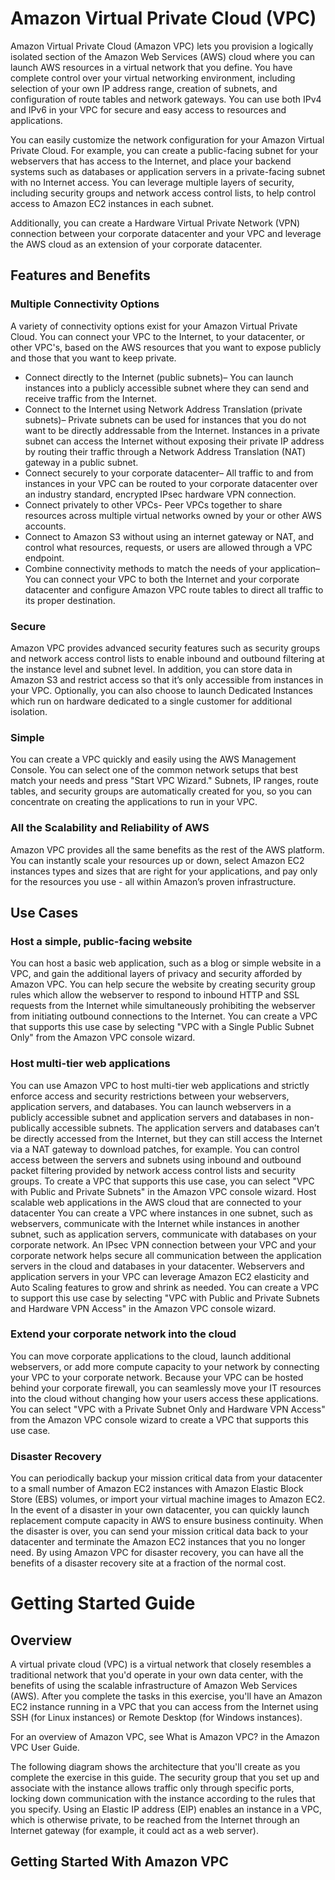 # Amazon Virtual Private Cloud (VPC)

Amazon Virtual Private Cloud (Amazon VPC) lets you provision a logically isolated section of the Amazon Web Services (AWS) cloud where you can launch AWS resources in a virtual network that you define. You have complete control over your virtual networking environment, including selection of your own IP address range, creation of subnets, and configuration of route tables and network gateways.  You can use both IPv4 and IPv6 in your VPC for secure and easy access to resources and applications.
 

You can easily customize the network configuration for your Amazon Virtual Private Cloud. For example, you can create a public-facing subnet for your webservers that has access to the Internet, and place your backend systems such as databases or application servers in a private-facing subnet with no Internet access. You can leverage multiple layers of security, including security groups and network access control lists, to help control access to Amazon EC2 instances in each subnet.

Additionally, you can create a Hardware Virtual Private Network (VPN) connection between your corporate datacenter and your VPC and leverage the AWS cloud as an extension of your corporate datacenter.

## Features and Benefits

### Multiple Connectivity Options
A variety of connectivity options exist for your Amazon Virtual Private Cloud. You can connect your VPC to the Internet, to your datacenter, or other VPC's, based on the AWS resources that you want to expose publicly and those that you want to keep private.

- Connect directly to the Internet (public subnets)– You can launch instances into a publicly accessible subnet where they can send and receive traffic from the Internet.
- Connect to the Internet using Network Address Translation (private subnets)– Private subnets can be used for instances that you do not want to be directly addressable from the Internet. Instances in a private subnet can access the Internet without exposing their private IP address by routing their traffic through a Network Address Translation (NAT) gateway in a public subnet.
- Connect securely to your corporate datacenter– All traffic to and from instances in your VPC can be routed to your corporate datacenter over an industry standard, encrypted IPsec hardware VPN connection.
- Connect privately to other VPCs- Peer VPCs together to share resources across multiple virtual networks owned by your or other AWS accounts.
- Connect to Amazon S3 without using an internet gateway or NAT, and control what resources, requests, or users are allowed through a VPC endpoint.
- Combine connectivity methods to match the needs of your application– You can connect your VPC to both the Internet and your corporate datacenter and configure Amazon VPC route tables to direct all traffic to its proper destination.

### Secure

Amazon VPC provides advanced security features such as security groups and network access control lists to enable inbound and outbound filtering at the instance level and subnet level. In addition, you can store data in Amazon S3 and restrict access so that it’s only accessible from instances in your VPC. Optionally, you can also choose to launch Dedicated Instances which run on hardware dedicated to a single customer for additional isolation.

### Simple

You can create a VPC quickly and easily using the AWS Management Console. You can select one of the common network setups that best match your needs and press "Start VPC Wizard." Subnets, IP ranges, route tables, and security groups are automatically created for you, so you can concentrate on creating the applications to run in your VPC.

### All the Scalability and Reliability of AWS

Amazon VPC provides all the same benefits as the rest of the AWS platform. You can instantly scale your resources up or down, select Amazon EC2 instances types and sizes that are right for your applications, and pay only for the resources you use - all within Amazon’s proven infrastructure.

## Use Cases

### Host a simple, public-facing website

You can host a basic web application, such as a blog or simple website in a VPC, and gain the additional layers of privacy and security afforded by Amazon VPC. You can help secure the website by creating security group rules which allow the webserver to respond to inbound HTTP and SSL requests from the Internet while simultaneously prohibiting the webserver from initiating outbound connections to the Internet. You can create a VPC that supports this use case by selecting "VPC with a Single Public Subnet Only" from the Amazon VPC console wizard.

### Host multi-tier web applications

You can use Amazon VPC to host multi-tier web applications and strictly enforce access and security restrictions between your webservers, application servers, and databases. You can launch webservers in a publicly accessible subnet and application servers and databases in non-publically accessible subnets. The application servers and databases can’t be directly accessed from the Internet, but they can still access the Internet via a NAT gateway to download patches, for example. You can control access between the servers and subnets using inbound and outbound packet filtering provided by network access control lists and security groups. To create a VPC that supports this use case, you can select "VPC with Public and Private Subnets" in the Amazon VPC console wizard.
Host scalable web applications in the AWS cloud that are connected to your datacenter
You can create a VPC where instances in one subnet, such as webservers, communicate with the Internet while instances in another subnet, such as application servers, communicate with databases on your corporate network. An IPsec VPN connection between your VPC and your corporate network helps secure all communication between the application servers in the cloud and databases in your datacenter. Webservers and application servers in your VPC can leverage Amazon EC2 elasticity and Auto Scaling features to grow and shrink as needed. You can create a VPC to support this use case by selecting "VPC with Public and Private Subnets and Hardware VPN Access" in the Amazon VPC console wizard.

### Extend your corporate network into the cloud

You can move corporate applications to the cloud, launch additional webservers, or add more compute capacity to your network by connecting your VPC to your corporate network. Because your VPC can be hosted behind your corporate firewall, you can seamlessly move your IT resources into the cloud without changing how your users access these applications. You can select "VPC with a Private Subnet Only and Hardware VPN Access" from the Amazon VPC console wizard to create a VPC that supports this use case.

### Disaster Recovery

You can periodically backup your mission critical data from your datacenter to a small number of Amazon EC2 instances with Amazon Elastic Block Store (EBS) volumes, or import your virtual machine images to Amazon EC2. In the event of a disaster in your own datacenter, you can quickly launch replacement compute capacity in AWS to ensure business continuity. When the disaster is over, you can send your mission critical data back to your datacenter and terminate the Amazon EC2 instances that you no longer need. By using Amazon VPC for disaster recovery, you can have all the benefits of a disaster recovery site at a fraction of the normal cost.

# Getting Started Guide

## Overview

A virtual private cloud (VPC) is a virtual network that closely resembles a traditional network that you'd operate in your own data center, with the benefits of using the scalable infrastructure of Amazon Web Services (AWS). After you complete the tasks in this exercise, you'll have an Amazon EC2 instance running in a VPC that you can access from the Internet using SSH (for Linux instances) or Remote Desktop (for Windows instances).

For an overview of Amazon VPC, see What is Amazon VPC? in the Amazon VPC User Guide.

The following diagram shows the architecture that you'll create as you complete the exercise in this guide. The security group that you set up and associate with the instance allows traffic only through specific ports, locking down communication with the instance according to the rules that you specify. Using an Elastic IP address (EIP) enables an instance in a VPC, which is otherwise private, to be reached from the Internet through an Internet gateway (for example, it could act as a web server).

## Getting Started With Amazon VPC

